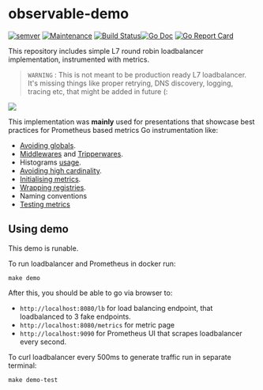 # observable-demo

[![semver](https://img.shields.io/badge/semver--0.0.0-blue.svg?cacheSeconds=2592000)](https://github.com/observatorium/observable-demo/releases) [![Maintenance](https://img.shields.io/maintenance/yes/2020.svg)](https://github.com/observatorium/observable-demo/commits/master) [![Build Status](https://cloud.drone.io/api/badges/observatorium/observable-demo/status.svg)](https://cloud.drone.io/observatorium/observable-demo)[![Go Doc](https://godoc.org/github.com/observatorium/observable-demo?status.svg)](http://godoc.org/github.com/observatorium/observable-demo) [![Go Report Card](https://goreportcard.com/badge/github.com/observatorium/observable-demo)](https://goreportcard.com/report/github.com/observatorium/observable-demo)

This repository includes simple L7 round robin loadbalancer implementation, instrumented with metrics.

> `WARNING` : This is not meant to be production ready L7 loadbalancer. It's missing things like proper retrying, DNS discovery, logging, tracing etc, that might be added in future (:

<img src="https://docs.google.com/drawings/d/e/2PACX-1vSp_CcK4aH5w9uUHUHOnWmtaLdxr6zet5UO6dVN2jXhag0x8UMPEn5sy3acF8B4QnJVRyOVBknp5Eij/pub?w=1440&amp;h=1080">

This implementation was **mainly** used for presentations that showcase best practices for Prometheus based metrics Go instrumentation like:

* [Avoiding globals](https://github.com/observatorium/observable-demo/blob/e89e67a9e3e564d1ab3cb716835c8969f4bc1201/pkg/lbtransport/transport.go#L31).
* [Middlewares](https://github.com/observatorium/observable-demo/blob/e89e67a9e3e564d1ab3cb716835c8969f4bc1201/pkg/exthttp/middleware.go#L82) and [Tripperwares](https://github.com/observatorium/observable-demo/blob/d9cf53a171f4b016512337faa3e36411830525df/pkg/exthttp/tripperware.go#L46).
* Histograms [usage](https://github.com/observatorium/observable-demo/blob/e89e67a9e3e564d1ab3cb716835c8969f4bc1201/pkg/lbtransport/transport.go#L43).
* [Avoiding high cardinality](https://github.com/observatorium/observable-demo/blob/e89e67a9e3e564d1ab3cb716835c8969f4bc1201/pkg/lbtransport/transport.go#L42).
* [Initialising metrics](https://github.com/observatorium/observable-demo/blob/e89e67a9e3e564d1ab3cb716835c8969f4bc1201/pkg/lbtransport/transport.go#L62).
* [Wrapping registries](https://github.com/observatorium/observable-demo/blob/e89e67a9e3e564d1ab3cb716835c8969f4bc1201/pkg/exthttp/middleware.go#L84).
* Naming conventions
* [Testing metrics](https://github.com/observatorium/observable-demo/blob/d9cf53a171f4b016512337faa3e36411830525df/pkg/lbtransport/transport_test.go#L189)

## Using demo

This demo is runable.

To run loadbalancer and Prometheus in docker run:

``` console
make demo
```

After this, you should be able to go via browser to:

* `http://localhost:8080/lb` for load balancing endpoint, that loadbalanced to 3 fake endpoints.
* `http://localhost:8080/metrics` for metric page
* `http://localhost:9090` for Prometheus UI that scrapes loadbalancer every second.

To curl loadbalancer every 500ms to generate traffic run in separate terminal:

``` console
make demo-test
```

